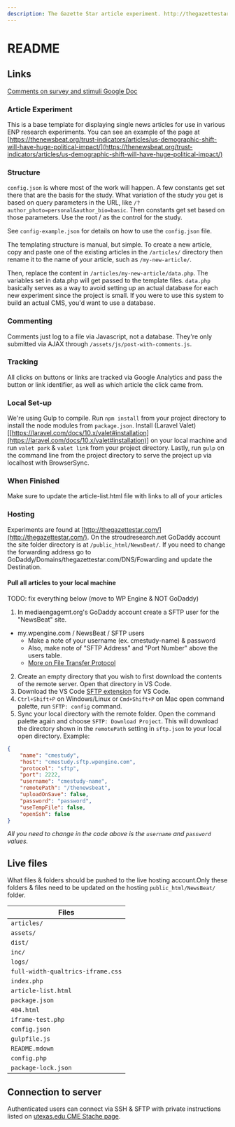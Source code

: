 ```yaml
---
description: The Gazette Star article experiment. http://thegazettestar.com/
---
```


# README

## Links

[Comments on survey and stimuli Google Doc](https://docs.google.com/document/d/1j8SlXP\_sLz9LwzK7Z4BkSnFqQ3n1DscvOzE-bsCNVpA/edit)

### Article Experiment <a href="#article-experiment" id="article-experiment"></a>

This is a base template for displaying single news articles for use in various ENP research experiments. You can see an example of the page at [https://thenewsbeat.org/trust-indicators/articles/us-demographic-shift-will-have-huge-political-impact/](https://thenewsbeat.org/trust-indicators/articles/us-demographic-shift-will-have-huge-political-impact/)

### Structure <a href="#structure" id="structure"></a>

`config.json` is where most of the work will happen. A few constants get set there that are the basis for the study. What variation of the study you get is based on query parameters in the URL, like `/?author_photo=personal&author_bio=basic`. Then constants get set based on those parameters. Use the root / as the control for the study.

See `config-example.json` for details on how to use the `config.json` file.

The templating structure is manual, but simple. To create a new article, copy and paste one of the existing articles in the `/articles/` directory then rename it to the name of your article, such as `/my-new-article/`.

Then, replace the content in `/articles/my-new-article/data.php`. The variables set in data.php will get passed to the template files. `data.php` basically serves as a way to avoid setting up an actual database for each new experiment since the project is small. If you were to use this system to build an actual CMS, you'd want to use a database.

### Commenting <a href="#commenting" id="commenting"></a>

Comments just log to a file via Javascript, not a database. They're only submitted via AJAX through `/assets/js/post-with-comments.js`.

### Tracking <a href="#tracking" id="tracking"></a>

All clicks on buttons or links are tracked via Google Analytics and pass the button or link identifier, as well as which article the click came from.

### Local Set-up <a href="#local-set-up" id="local-set-up"></a>

We're using Gulp to compile. Run `npm install` from your project directory to install the node modules from `package.json`. Install (Laravel Valet)\[[https://laravel.com/docs/10.x/valet#installation](https://laravel.com/docs/10.x/valet#installation)] on your local machine and run `valet park` & `valet link` from your project directory. Lastly, run `gulp` on the command line from the project directory to serve the project up via localhost with BrowserSync.

### When Finished <a href="#when-finished" id="when-finished"></a>

Make sure to update the article-list.html file with links to all of your articles

### Hosting <a href="#hosting" id="hosting"></a>

Experiments are found at [http://thegazettestar.com/](http://thegazettestar.com/). On the stroudresearch.net GoDaddy account the site folder directory is at `/public_html/NewsBeat/`. If you need to change the forwarding address go to GoDaddy/Domains/thegazettestar.com/DNS/Fowarding and update the Destination.

#### Pull all articles to your local machine <a href="#pull-all-articles-to-your-local-machine" id="pull-all-articles-to-your-local-machine"></a>

TODO: fix everything below (move to WP Engine & NOT GoDaddy)

1. In mediaengagemt.org's GoDaddy account create a SFTP user for the "NewsBeat" site.

* my.wpengine.com / NewsBeat / SFTP users
  * Make a note of your username (ex. cmestudy-name) & password
  * Also, make note of "SFTP Address" and "Port Number" above the users table.
  * [More on File Transfer Protocol](https://wpengine.com/support/sftp/?\_gl=1\*xsahx9\*\_ga\*MTUyNTgyMTM0MS4xNjc2NDIwODk4\*\_ga\_9HX6WG40N2\*MTY4MTI1MDk0MS4xNi4xLjE2ODEyNTEyMzMuMC4wLjA.)

2. Create an empty directory that you wish to first download the contents of the remote server. Open that directory in VS Code.
3. Download the VS Code [SFTP extension](https://marketplace.visualstudio.com/items?itemName=Natizyskunk.sftp) for VS Code.
4. `Ctrl+Shift+P` on Windows/Linux or `Cmd+Shift+P` on Mac open command palette, run `SFTP: config` command.
5. Sync your local directory with the remote folder. Open the command palette again and choose `SFTP: Download Project`. This will download the directory shown in the `remotePath` setting in `sftp.json` to your local open directory. Example:

```json
{
    "name": "cmestudy",
    "host": "cmestudy.sftp.wpengine.com",
    "protocol": "sftp",
    "port": 2222,
    "username": "cmestudy-name",
    "remotePath": "/thenewsbeat",
    "uploadOnSave": false,
    "password": "password",
    "useTempFile": false,
    "openSsh": false
}
```

_All you need to change in the code above is the `username` and `password` values._

## Live files

What files & folders should be pushed to the live hosting account.Only these folders & files need to be updated on the hosting `public_html/NewsBeat/` folder.

| Files                             |
| --------------------------------- |
| `articles/`                       |
| `assets/`                         |
| `dist/`                           |
| `inc/`                            |
| `logs/`                           |
| `full-width-qualtrics-iframe.css` |
| `index.php`                       |
| `article-list.html`               |
| `package.json`                    |
| `404.html`                        |
| `iframe-test.php`                 |
| `config.json`                     |
| `gulpfile.js`                     |
| `README.mdown`                    |
| `config.php`                      |
| `package-lock.json`               |

## Connection to server

Authenticated users can connect via SSH & SFTP with private instructions listed on [utexas.edu CME Stache page](https://stache.utexas.edu/entry/fa08b2fb7a018a2093081df086bae0a0).
